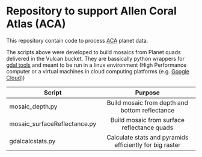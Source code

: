 # **Repository to support Allen Coral Atlas (ACA)**

This repository contain code to process [ACA](https://allencoralatlas.org/) planet data.

The scripts above were developed to build mosaics from Planet quads delivered in the Vulcan bucket. They are bassically python wrappers 
for [gdal tools](https://gdal.org/) and meant to be run in a linux environment (High Performance 
computer or a virtual machines in cloud computing platforms (e.g. [Google Cloud](https://cloud.google.com/)))

| Script        | Purpose           | 
| ------------- |:-------------:| 
| mosaic_depth.py | Build mosaic from depth and bottom reflectance | 
|mosaic_surfaceReflectance.py | Build mosaic from surface reflectance quads     |  
|gdalcalcstats.py  | Calculate stats and pyramids efficiently for big raster     |
